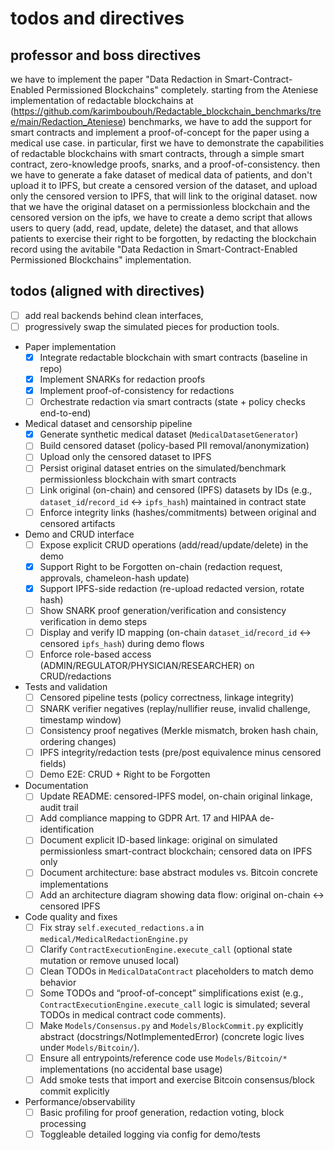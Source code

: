 # todos and directives

## professor and boss directives

we have to implement the paper "Data Redaction in Smart-Contract-Enabled Permissioned Blockchains" completely. starting from the Ateniese implementation of redactable blockchains at (<https://github.com/karimboubouh/Redactable_blockchain_benchmarks/tree/main/Redaction_Ateniese>) benchmarks, we have to add the support for smart contracts and implement a proof-of-concept for the paper using a medical use case. in particular, first we have to demonstrate the capabilities of redactable blockchains with smart contracts, through a simple smart contract, zero-knowledge proofs, snarks, and a proof-of-consistency. then we have to generate a fake dataset of medical data of patients, and don't upload it to IPFS, but create a censored version of the dataset, and upload only the censored version to IPFS, that will link to the original dataset. now that we have the original dataset on a permissionless blockchain and the censored version on the ipfs, we have to create a demo script that allows users to query (add, read, update, delete) the dataset, and that allows patients to exercise their right to be forgotten, by redacting the blockchain record using the avitabile "Data Redaction in Smart-Contract-Enabled Permissioned Blockchains" implementation.

## todos (aligned with directives)

- [ ] add real backends behind clean interfaces,
- [ ] progressively swap the simulated pieces for production tools.

- Paper implementation
  - [x] Integrate redactable blockchain with smart contracts (baseline in repo)
  - [x] Implement SNARKs for redaction proofs
  - [x] Implement proof-of-consistency for redactions
  - [ ] Orchestrate redaction via smart contracts (state + policy checks end-to-end)

- Medical dataset and censorship pipeline
  - [x] Generate synthetic medical dataset (`MedicalDatasetGenerator`)
  - [ ] Build censored dataset (policy-based PII removal/anonymization)
  - [ ] Upload only the censored dataset to IPFS
  - [ ] Persist original dataset entries on the simulated/benchmark permissionless blockchain with smart contracts
  - [ ] Link original (on-chain) and censored (IPFS) datasets by IDs (e.g., `dataset_id`/`record_id` ↔ `ipfs_hash`) maintained in contract state
  - [ ] Enforce integrity links (hashes/commitments) between original and censored artifacts

- Demo and CRUD interface
  - [ ] Expose explicit CRUD operations (add/read/update/delete) in the demo
  - [x] Support Right to be Forgotten on-chain (redaction request, approvals, chameleon-hash update)
  - [x] Support IPFS-side redaction (re-upload redacted version, rotate hash)
  - [ ] Show SNARK proof generation/verification and consistency verification in demo steps
  - [ ] Display and verify ID mapping (on-chain `dataset_id`/`record_id` ↔ censored `ipfs_hash`) during demo flows
  - [ ] Enforce role-based access (ADMIN/REGULATOR/PHYSICIAN/RESEARCHER) on CRUD/redactions

- Tests and validation
  - [ ] Censored pipeline tests (policy correctness, linkage integrity)
  - [ ] SNARK verifier negatives (replay/nullifier reuse, invalid challenge, timestamp window)
  - [ ] Consistency proof negatives (Merkle mismatch, broken hash chain, ordering changes)
  - [ ] IPFS integrity/redaction tests (pre/post equivalence minus censored fields)
  - [ ] Demo E2E: CRUD + Right to be Forgotten

- Documentation
  - [ ] Update README: censored-IPFS model, on-chain original linkage, audit trail
  - [ ] Add compliance mapping to GDPR Art. 17 and HIPAA de-identification
  - [ ] Document explicit ID-based linkage: original on simulated permissionless smart-contract blockchain; censored data on IPFS only
  - [ ] Document architecture: base abstract modules vs. Bitcoin concrete implementations
  - [ ] Add an architecture diagram showing data flow: original on-chain ↔ censored IPFS

- Code quality and fixes
  - [ ] Fix stray `self.executed_redactions.a` in `medical/MedicalRedactionEngine.py`
  - [ ] Clarify `ContractExecutionEngine.execute_call` (optional state mutation or remove unused local)
  - [ ] Clean TODOs in `MedicalDataContract` placeholders to match demo behavior
  - [ ] Some TODOs and “proof-of-concept” simplifications exist (e.g., `ContractExecutionEngine.execute_call` logic is simulated; several TODOs in medical contract code comments).
  - [ ] Make `Models/Consensus.py` and `Models/BlockCommit.py` explicitly abstract (docstrings/NotImplementedError) (concrete logic lives under `Models/Bitcoin/`).
  - [ ] Ensure all entrypoints/reference code use `Models/Bitcoin/*` implementations (no accidental base usage)
  - [ ] Add smoke tests that import and exercise Bitcoin consensus/block commit explicitly

- Performance/observability
  - [ ] Basic profiling for proof generation, redaction voting, block processing
  - [ ] Toggleable detailed logging via config for demo/tests
